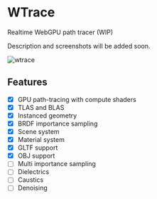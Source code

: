# WTrace

Realtime WebGPU path tracer (WIP)

Description and screenshots will be added soon.

![wtrace](https://github.com/alpcihan/wtrace/assets/37274614/03900352-f8b5-44da-bb95-3d8ead83b607)


## Features
- [x] GPU path-tracing with compute shaders
- [x] TLAS and BLAS
- [x] Instanced geometry
- [x] BRDF importance sampling
- [x] Scene system 
- [x] Material system
- [x] GLTF support
- [x] OBJ support
- [ ] Multi importance sampling
- [ ] Dielectrics
- [ ] Caustics
- [ ] Denoising
